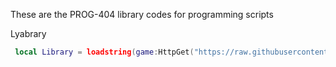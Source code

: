  These are the PROG-404 library codes for programming scripts

Lyabrary 
```lua
 local Library = loadstring(game:HttpGet("https://raw.githubusercontent.com/PROG-404/really/refs/heads/main/PORG-404-LY.lua"))() 
```
